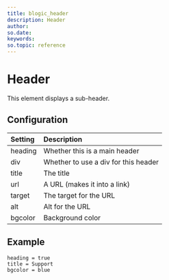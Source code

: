 ```yaml
---
title: blogic_header
description: Header
author:
so.date:
keywords:
so.topic: reference
---
```


# Header

This element displays a sub-header.

## Configuration

| Setting | Description                          |
|:--------|:-------------------------------------|
| heading | Whether this is a main header        |
| div     | Whether to use a div for this header |
| title   | The title                            |
| url     | A URL (makes it into a link)         |
| target  | The target for the URL               |
| alt     | Alt for the URL                      |
| bgcolor | Background color                     |

## Example

```crmscript
heading = true
title = Support
bgcolor = blue
```
